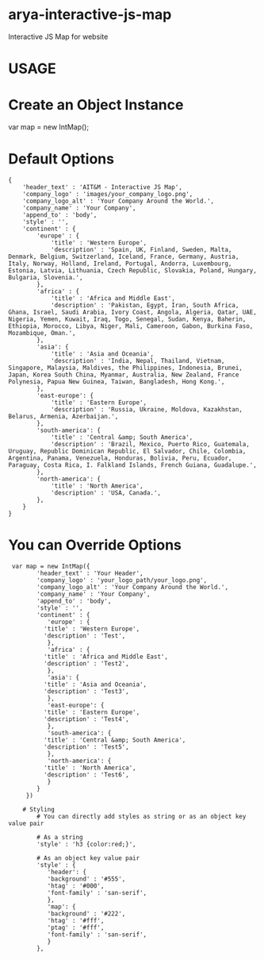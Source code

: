 # arya-interactive-js-map
Interactive JS Map for website

# USAGE

# Create an Object Instance
var map = new IntMap();

# Default Options
    {
		'header_text' : 'AIT&M - Interactive JS Map',
		'company_logo' : 'images/your_company_logo.png', 
		'company_logo_alt' : 'Your Company Around the World.',
		'company_name' : 'Your Company',
		'append_to' : 'body',
		'style' : '',
		'continent' : {
			'europe' : {
				'title' : 'Western Europe',
				'description' : 'Spain, UK, Finland, Sweden, Malta, Denmark, Belgium, Switzerland, Iceland, France, Germany, Austria, Italy, Norway, Holland, Ireland, Portugal, Andorra, Luxembourg, Estonia, Latvia, Lithuania, Czech Republic, Slovakia, Poland, Hungary, Bulgaria, Slovenia.',
			},
			'africa' : {
				'title' : 'Africa and Middle East',
				'description' : 'Pakistan, Egypt, Iran, South Africa, Ghana, Israel, Saudi Arabia, Ivory Coast, Angola, Algeria, Qatar, UAE, Nigeria, Yemen, Kuwait, Iraq, Togo, Senegal, Sudan, Kenya, Baherin, Ethiopia, Morocco, Libya, Niger, Mali, Cameroon, Gabon, Burkina Faso, Mozambique, Oman.',
			},
			'asia': {
				'title' : 'Asia and Oceania',
				'description' : 'India, Nepal, Thailand, Vietnam, Singapore, Malaysia, Maldives, the Philippines, Indonesia, Brunei, Japan, Korea South China, Myanmar, Australia, New Zealand, France Polynesia, Papua New Guinea, Taiwan, Bangladesh, Hong Kong.',
			},
			'east-europe': {
				'title' : 'Eastern Europe',
				'description' : 'Russia, Ukraine, Moldova, Kazakhstan, Belarus, Armenia, Azerbaijan.',
			},
			'south-america': {
				'title' : 'Central &amp; South America',
				'description' : 'Brazil, Mexico, Puerto Rico, Guatemala, Uruguay, Republic Dominican Republic, El Salvador, Chile, Colombia, Argentina, Panama, Venezuela, Honduras, Bolivia, Peru, Ecuador, Paraguay, Costa Rica, I. Falkland Islands, French Guiana, Guadalupe.',
			},
			'north-america': {
				'title' : 'North America',
				'description' : 'USA, Canada.',
			},
		}
	}


# You can Override Options
	 var map = new IntMap({
		    'header_text' : 'Your Header',
		    'company_logo' : 'your_logo_path/your_logo.png', 
		    'company_logo_alt' : 'Your Company Around the World.',
		    'company_name' : 'Your Company',
		    'append_to' : 'body',
		    'style' : '',
		    'continent' : {
		       'europe' : {
			  'title' : 'Western Europe',
			  'description' : 'Test',
		       },
		       'africa' : {
			  'title' : 'Africa and Middle East',
			  'description' : 'Test2',
		       },
		       'asia': {
			  'title' : 'Asia and Oceania',
			  'description' : 'Test3',
		       },
		       'east-europe': {
			  'title' : 'Eastern Europe',
			  'description' : 'Test4',
		       },
		       'south-america': {
			  'title' : 'Central &amp; South America',
			  'description' : 'Test5',
		       },
		       'north-america': {
			  'title' : 'North America',
			  'description' : 'Test6',
		       }
		    }
		 })

        # Styling
            # You can directly add styles as string or as an object key value pair
            
            # As a string
            'style' : 'h3 {color:red;}',
            
            # As an object key value pair
            'style' : {
               'header': {
               'background' : '#555',
               'htag' : '#000',
               'font-family' : 'san-serif',
               },
               'map': {
               'background' : '#222',
               'htag' : '#fff',
               'ptag' : '#fff',
               'font-family' : 'san-serif',
               }
            },

        
